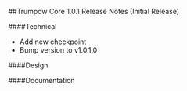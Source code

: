 ##Trumpow Core 1.0.1 Release Notes (Initial Release)

####Technical

* Add new checkpoint
* Bump version to v1.0.1.0

####Design


####Documentation

